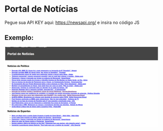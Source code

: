 # Portal de Notícias

Pegue sua API KEY aqui: https://newsapi.org/ e insira no código JS

## Exemplo:
![](exemplo.gif)


